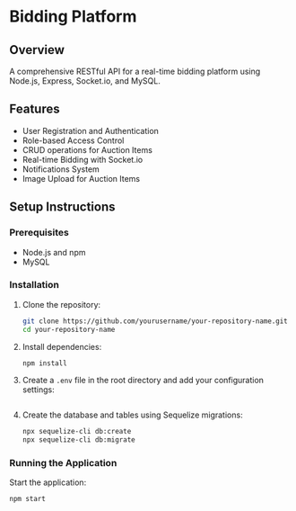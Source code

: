 # Bidding Platform

## Overview
A comprehensive RESTful API for a real-time bidding platform using Node.js, Express, Socket.io, and MySQL. 

## Features
- User Registration and Authentication
- Role-based Access Control
- CRUD operations for Auction Items
- Real-time Bidding with Socket.io
- Notifications System
- Image Upload for Auction Items

## Setup Instructions

### Prerequisites
- Node.js and npm
- MySQL

### Installation

1. Clone the repository:
    ```bash
    git clone https://github.com/yourusername/your-repository-name.git
    cd your-repository-name
    ```

2. Install dependencies:
    ```bash
    npm install
    ```

3. Create a `.env` file in the root directory and add your configuration settings:
    ```env
 
    ```

4. Create the database and tables using Sequelize migrations:
    ```bash
    npx sequelize-cli db:create
    npx sequelize-cli db:migrate
    ```

### Running the Application

Start the application:
```bash
npm start
